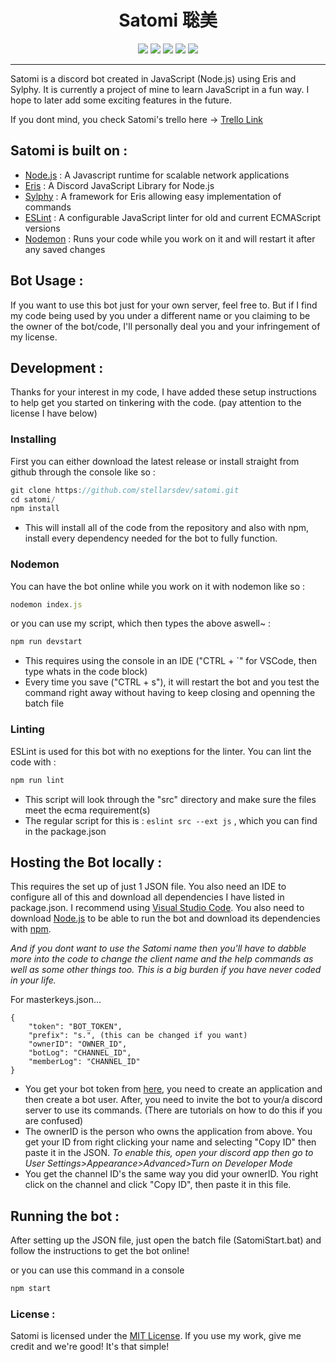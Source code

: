 <h1 align="center">Satomi 聡美</h1>
<p align="center">
<a title="Release" href="https://github.com/stellarsdev/satomi/releases"><img src="https://img.shields.io/github/release/stellarsdev/satomi.svg?style=flat-square"></a>
<a title="DavidDM" href="https://david-dm.org/stellarsdev/satomi"><img src="https://img.shields.io/david/stellarsdev/satomi.svg?style=flat-square"></a>
<a title="TravisCI" href="https://travis-ci.org/stellarsdev/satomi"><img src="https://img.shields.io/travis/stellarsdev/satomi.svg?style=flat-square"></a>
<a title="CodeCli" href="https://codeclimate.com/github/stellarsdev/satomi/maintainability"><img src="https://api.codeclimate.com/v1/badges/a4a935d933954f92966a/maintainability" /></a>
<a title="license" href="https://choosealicense.com/licenses/mit/"><img src="https://img.shields.io/badge/license-MIT%20License-blue.svg?style=flat-square"></a>
</p>

-------------------

Satomi is a discord bot created in JavaScript (Node.js) using Eris and Sylphy. It is currently a project of mine to learn JavaScript in a fun way. I hope to later add some exciting features in the future.

If you dont mind, you check Satomi's trello here -> [Trello Link](https://trello.com/b/TRspnxiz/satomi)

## Satomi is built on :
* [Node.js](https://nodejs.org/en/) : A Javascript runtime for scalable network applications
* [Eris](https://github.com/abalabahaha/eris) : A Discord JavaScript Library for Node.js
* [Sylphy](https://github.com/pyraxo/sylphy) : A framework for Eris allowing easy implementation of commands
* [ESLint](https://eslint.org) : A configurable JavaScript linter for old and current ECMAScript versions
* [Nodemon](https://nodemon.io) : Runs your code while you work on it and will restart it after any saved changes

## Bot Usage :
If you want to use this bot just for your own server, feel free to. But if I find my code being used by you under a different name or you claiming to be the owner of the bot/code, I'll personally deal you and your infringement of my license.

## Development :
Thanks for your interest in my code, I have added these setup instructions to help get you started on tinkering with the code. (pay attention to the license I have below)

### Installing
First you can either download the latest release or install straight from github through the console like so :
```js
git clone https://github.com/stellarsdev/satomi.git
cd satomi/
npm install
```
* This will install all of the code from the repository and also with npm, install every dependency needed for the bot to fully function.

### Nodemon
You can have the bot online while you work on it with nodemon like so :
```js
nodemon index.js
```
or you can use my script, which then types the above aswell~ :
```js
npm run devstart
```
* This requires using the console in an IDE ("CTRL + `" for VSCode, then type whats in the code block)
* Every time you save ("CTRL + s"), it will restart the bot and you test the command right away without having to keep closing and openning the batch file

### Linting
ESLint is used for this bot with no exeptions for the linter. You can lint the code with :
```js
npm run lint
```
* This script will look through the "src" directory and make sure the files meet the ecma requirement(s)
* The regular script for this is : `eslint src --ext js` , which you can find in the package.json

## Hosting the Bot locally :
This requires the set up of just 1 JSON file. You also need an IDE to configure all of this and download all dependencies I have listed in package.json. I recommend using [Visual Studio Code](https://code.visualstudio.com/). You also need to download [Node.js](https://nodejs.org/en/) to be able to run the bot and download its dependencies with [npm](https://www.npmjs.com/).

*And if you dont want to use the Satomi name then you'll have to dabble more into the code to change the client name and the help commands as well as some other things too. This is a big burden if you have never coded in your life.*

For masterkeys.json...
```
{
    "token": "BOT_TOKEN",
    "prefix": "s.", (this can be changed if you want)
    "ownerID": "OWNER_ID",
    "botLog": "CHANNEL_ID",
    "memberLog": "CHANNEL_ID"
}
```
* You get your bot token from [here](https://discordapp.com/developers/applications/me), you need to create an application and then create a bot user. After, you need to invite the bot to your/a discord server to use its commands. (There are tutorials on how to do this if you are confused)
* The ownerID is the person who owns the application from above. You get your ID from right clicking your name and selecting "Copy ID" then paste it in the JSON. *To enable this, open your discord app then go to User Settings>Appearance>Advanced>Turn on Developer Mode*
* You get the channel ID's the same way you did your ownerID. You right click on the channel and click "Copy ID", then paste it in this file.

## Running the bot :
After setting up the JSON file, just open the batch file (SatomiStart.bat) and follow the instructions to get the bot online!

or you can use this command in a console
```js
npm start
```

### License :
Satomi is licensed under the [MIT License](https://github.com/stellarsdev/satomi/blob/master/LICENSE). If you use my work, give me credit and we're good! It's that simple!
